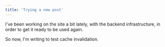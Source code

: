 ```yaml
---
title: 'Trying a new post'
---
```


I've been working on the site a bit lately, with the backend infrastructure,
in order to get it ready to be used again.

So now, I'm writing to test cache invalidation.
